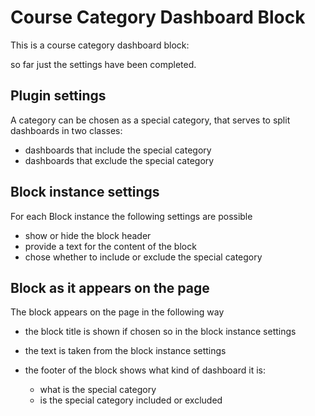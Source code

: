 # Course Category Dashboard Block

This is a course category dashboard block:

so far just the settings have been completed.

## Plugin settings

A category can be chosen as a special category, that serves to split dashboards 
in two classes: 

- dashboards that include the special category
- dashboards that exclude the special category

## Block instance settings

For each Block instance the following settings are possible

- show or hide the block header
- provide a text for the content of the block
- chose whether to include or exclude the special category 


## Block as it appears on the page

The block appears on the page in the following way

- the block title is shown if chosen so in the block instance settings
- the text is taken from the block instance settings
- the footer of the block shows what kind of dashboard it is: 
    
    - what is the special category
    - is the special category included or excluded



